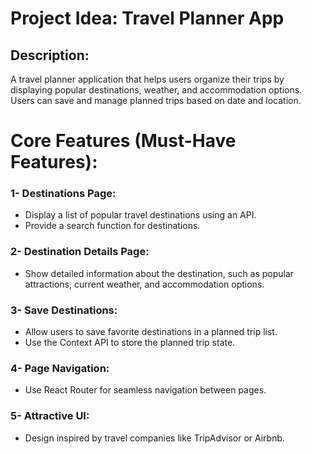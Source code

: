 # Project Idea: Travel Planner App
## Description:
A travel planner application that helps users organize their trips by displaying popular destinations, weather, and accommodation options. Users can save and manage planned trips based on date and location.

# Core Features (Must-Have Features):
### 1- Destinations Page:
- Display a list of popular travel destinations using an API.
- Provide a search function for destinations.
### 2- Destination Details Page:
- Show detailed information about the destination, such as popular attractions, current weather, and accommodation options.
### 3- Save Destinations:
- Allow users to save favorite destinations in a planned trip list.
- Use the Context API to store the planned trip state.
### 4- Page Navigation:
- Use React Router for seamless navigation between pages.
### 5- Attractive UI:
- Design inspired by travel companies like TripAdvisor or Airbnb.
